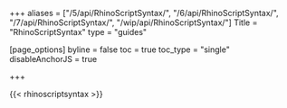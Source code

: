 +++
aliases = ["/5/api/RhinoScriptSyntax/", "/6/api/RhinoScriptSyntax/", "/7/api/RhinoScriptSyntax/", "/wip/api/RhinoScriptSyntax/"]
Title = "RhinoScriptSyntax"
type = "guides"

[page_options]
byline = false
toc = true
toc_type = "single"
disableAnchorJS = true

+++

{{< rhinoscriptsyntax >}}
